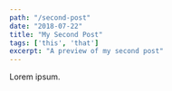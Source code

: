 ```yaml
---
path: "/second-post"
date: "2018-07-22"
title: "My Second Post" 
tags: ['this', 'that']
excerpt: "A preview of my second post" 
---
```

Lorem ipsum. 
